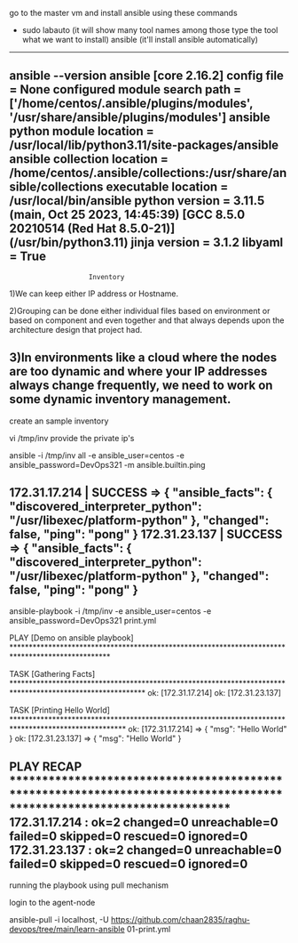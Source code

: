 go to the master vm and install ansible using these commands

* sudo labauto (it will show many tool names among those type the tool what we want to install)
    ansible (it'll install ansible automatically)

-----------------------------
ansible --version
ansible [core 2.16.2]
  config file = None
  configured module search path = ['/home/centos/.ansible/plugins/modules', '/usr/share/ansible/plugins/modules']
  ansible python module location = /usr/local/lib/python3.11/site-packages/ansible
  ansible collection location = /home/centos/.ansible/collections:/usr/share/ansible/collections
  executable location = /usr/local/bin/ansible
  python version = 3.11.5 (main, Oct 25 2023, 14:45:39) [GCC 8.5.0 20210514 (Red Hat 8.5.0-21)] (/usr/bin/python3.11)
  jinja version = 3.1.2
  libyaml = True
--------------------------------
                        Inventory

1)We can keep either IP address or Hostname.

2)Grouping can be done either individual files based on
environment or based on component and even together and that
always depends upon the architecture design that project had.

3)In environments like a cloud where the nodes are too dynamic
and where your IP addresses always change frequently, we need
to work on some dynamic inventory management.
-------------------------------------------------------------------------------------------------

create an sample inventory

vi /tmp/inv
    provide the private ip's

ansible -i  /tmp/inv all -e ansible_user=centos -e ansible_password=DevOps321 -m ansible.builtin.ping

172.31.17.214 | SUCCESS => {
    "ansible_facts": {
        "discovered_interpreter_python": "/usr/libexec/platform-python"
    },
    "changed": false,
    "ping": "pong"
}
172.31.23.137 | SUCCESS => {
    "ansible_facts": {
        "discovered_interpreter_python": "/usr/libexec/platform-python"
    },
    "changed": false,
    "ping": "pong"
}
----------------------------------------------------------

ansible-playbook -i /tmp/inv -e ansible_user=centos -e ansible_password=DevOps321 print.yml

PLAY [Demo on ansible playbook] *************************************************************************************************

TASK [Gathering Facts] **********************************************************************************************************
ok: [172.31.17.214]
ok: [172.31.23.137]

TASK [Printing Hello World] *****************************************************************************************************
ok: [172.31.17.214] => {
    "msg": "Hello World"
}
ok: [172.31.23.137] => {
    "msg": "Hello World"
}

PLAY RECAP **********************************************************************************************************************
172.31.17.214              : ok=2    changed=0    unreachable=0    failed=0    skipped=0    rescued=0    ignored=0
172.31.23.137              : ok=2    changed=0    unreachable=0    failed=0    skipped=0    rescued=0    ignored=0
------------------------------------------------
running the playbook using pull mechanism

login to the agent-node

ansible-pull -i localhost, -U https://github.com/chaan2835/raghu-devops/tree/main/learn-ansible 01-print.yml